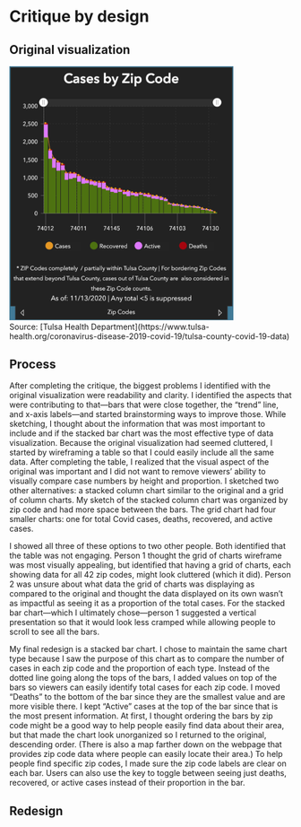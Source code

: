 # Critique by design

## Original visualization
<div>
<img src="original.png" width=400>
</div>
Source: [Tulsa Health Department](https://www.tulsa-health.org/coronavirus-disease-2019-covid-19/tulsa-county-covid-19-data)

## Process
After completing the critique, the biggest problems I identified with the original visualization were readability and clarity. I identified the aspects that were contributing to that—bars that were close together, the “trend” line, and x-axis labels—and started brainstorming ways to improve those. While sketching, I thought about the information that was most important to include and if the stacked bar chart was the most effective type of data visualization. Because the original visualization had seemed cluttered, I started by wireframing a table so that I could easily include all the same data. After completing the table, I realized that the visual aspect of the original was important and I did not want to remove viewers’ ability to visually compare case numbers by height and proportion. I sketched two other alternatives: a stacked column chart similar to the original and a grid of column charts. My sketch of the stacked column chart was organized by zip code and had more space between the bars. The grid chart had four smaller charts: one for total Covid cases, deaths, recovered, and active cases.

I showed all three of these options to two other people. Both identified that the table was not engaging. Person 1 thought the grid of charts wireframe was most visually appealing, but identified that having a grid of charts, each showing data for all 42 zip codes, might look cluttered (which it did). Person 2 was unsure about what data the grid of charts was displaying as compared to the original and thought the data displayed on its own wasn’t as impactful as seeing it as a proportion of the total cases. For the stacked bar chart—which I ultimately chose—person 1 suggested a vertical presentation so that it would look less cramped while allowing people to scroll to see all the bars. 

My final redesign is a stacked bar chart. I chose to maintain the same chart type because I saw the purpose of this chart as to compare the number of cases in each zip code and the proportion of each type. Instead of the dotted line going along the tops of the bars, I added values on top of the bars so viewers can easily identify total cases for each zip code. I moved “Deaths” to the bottom of the bar since they are the smallest value and are more visible there. I kept “Active” cases at the top of the bar since that is the most present information. At first, I thought ordering the bars by zip code might be a good way to help people easily find data about their area, but that made the chart look unorganized so I returned to the original, descending order. (There is also a map farther down on the webpage that provides zip code data where people can easily locate their area.) To help people find specific zip codes, I made sure the zip code labels are clear on each bar. Users can also use the key to toggle between seeing just deaths, recovered, or active cases instead of their proportion in the bar. 

## Redesign
<div class="flourish-embed flourish-chart" data-src="visualisation/4381287"><script src="https://public.flourish.studio/resources/embed.js"></script></div>
